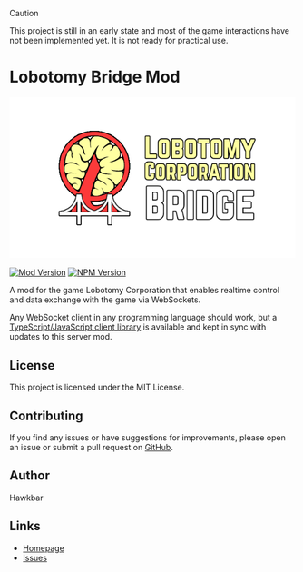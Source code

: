
> [!CAUTION]
> This project is still in an early state and most of the game interactions have not been implemented yet. It is not ready for practical use.

# Lobotomy Bridge Mod

![Lobotomy Corp Bridge logo](logo.png)

[![Mod Version](https://img.shields.io/github/v/release/Hawkbat/LobotomyBridgeMod)](https://github.com/Hawkbat/LobotomyBridgeMod/releases)
[![NPM Version](https://img.shields.io/npm/v/lobotomy-corp-bridge)](https://www.npmjs.com/package/lobotomy-corp-bridge)

A mod for the game Lobotomy Corporation that enables realtime control and data exchange with the game via WebSockets.

Any WebSocket client in any programming language should work, but a [TypeScript/JavaScript client library](https://github.com/Hawkbat/lobotomy-corp-bridge/) is available and kept in sync with updates to this server mod.

## License

This project is licensed under the MIT License.

## Contributing

If you find any issues or have suggestions for improvements, please open an issue or submit a pull request on [GitHub](https://github.com/Hawkbat/LobotomyBridgeMod).

## Author

Hawkbar

## Links

- [Homepage](https://github.com/Hawkbat/LobotomyBridgeMod)
- [Issues](https://github.com/Hawkbat/LobotomyBridgeMod/issues)
